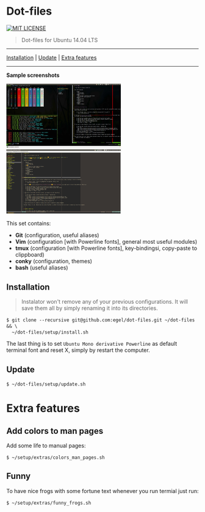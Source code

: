 # Dot-files

[![MIT LICENSE](http://img.shields.io/badge/license-MIT-yellowgreen.svg?style=flat-square)](https://github.com/egel/dot-files/blob/master/LICENSE)

> Dot-files for Ubuntu 14.04 LTS

* * *
[Installation](#installation) | [Update](#update) | [Extra features](#extra-features)
* * *

**Sample screenshots**

<img src="https://raw.githubusercontent.com/egel/dot-files/master/img/terminal.jpg" title="Guake + Tmux + Vim - The ultimate workset" width="300" />
<img src="https://raw.githubusercontent.com/egel/dot-files/master/img/vim_gui.jpg" title="Vim GUI Interface" width="300" />

This set contains:

  - **Git** (configuration, useful aliases)
  - **Vim** (configuration [with Powerline fonts], general most useful modules)
  - **tmux** (configuration [with Powerline fonts], key-bindingsi, copy-paste to clippboard)
  - **conky** (configuration, themes)
  - **bash** (useful aliases)


## Installation
> Instalator won't remove any of your previous configurations. It will save them all by simply renaming it into its directories.

    $ git clone --recursive git@github.com:egel/dot-files.git ~/dot-files && \
      ~/dot-files/setup/install.sh

The last thing is to set `Ubuntu Mono derivative Powerline` as default terminal font and reset X, simply by restart the computer.


## Update

    $ ~/dot-files/setup/update.sh

# Extra features

## Add colors to man pages
Add some life to manual pages:

    $ ~/setup/extras/colors_man_pages.sh


## Funny
To have nice frogs with some fortune text whenever you run termial just run:

    $ ~/setup/extras/funny_frogs.sh


 [powerline install webpage]: https://powerline.readthedocs.org/en/latest/installation/linux.html#font-installation
